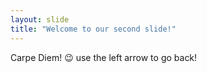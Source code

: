 ```yaml
---
layout: slide
title: "Welcome to our second slide!"
---
```

Carpe Diem! :wink:
use the left arrow to go back!
